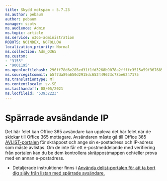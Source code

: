 ```yaml
---
title: Skydd motspam – 5.7.23
ms.author: pebaum
author: pebaum
manager: scotv
ms.audience: Admin
ms.topic: article
ms.service: o365-administration
ROBOTS: NOINDEX, NOFOLLOW
localization_priority: Normal
ms.collection: Adm_O365
ms.custom:
- "3155"
- "9001195"
ms.openlocfilehash: 296ff78d6e285ed31f1fd3268b9078a2ffffc3515a59f367685d054fc76bcc4c
ms.sourcegitcommit: b5f7da89a650d2915dc652449623c78be6247175
ms.translationtype: MT
ms.contentlocale: sv-SE
ms.lasthandoff: 08/05/2021
ms.locfileid: "53932223"
---
```

# <a name="banned-sending-ip"></a>Spärrade avsändande IP

Det här felet kan Office 365 avsändare kan uppleva det här felet när de skickar till Office 365 mottagare. Avsändaren måste gå till Office 365 [AVLIST-portalen](https://sender.office.com/) för skräppost och ange sin e-postadress och IP-adress som måste avlistas. Om de inte får ett e-postmeddelande med verifiering från portalen kan du be dem kontrollera skräppostmappen och/eller prova med en annan e-postadress. 

- Detaljerade instruktioner finns i [Använda delist-portalen för att ta bort dig själv från listan med spärrade avsändare.](https://docs.microsoft.com/microsoft-365/security/office-365-security/use-the-delist-portal-to-remove-yourself-from-the-office-365-blocked-senders-lis?view=o365-worldwide)
